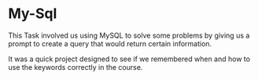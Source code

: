 # My-Sql

This Task involved us using MySQL to solve some problems by giving us a prompt to create a query that would return certain information.
<p>It was a quick project designed to see if we remembered when and how to use the keywords correctly in the course.</p>
